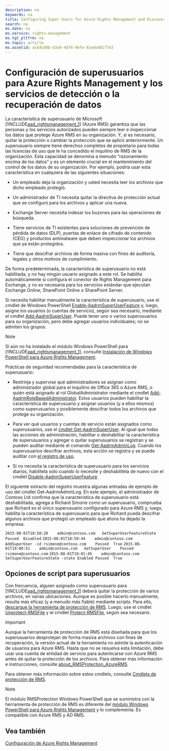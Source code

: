 ```yaml
---
description: na
keywords: na
title: Configuring Super Users for Azure Rights Management and Discovery Services or Data Recovery
search: na
ms.date: na
ms.service: rights-management
ms.tgt_pltfrm: na
ms.topic: article
ms.assetid: acb4c00b-d3a9-4d74-94fe-91eeb481f7e3
---
```

# Configuraci&#243;n de superusuarios para Azure Rights Management y los servicios de detecci&#243;n o la recuperaci&#243;n de datos
La característica de superusuario de Microsoft [!INCLUDE[aad_rightsmanagement_1](../Token/aad_rightsmanagement_1_md.md)] (Azure RMS) garantiza que las personas y los servicios autorizados pueden siempre leer e inspeccionar los datos que protege Azure RMS en su organización. Y, si es necesario, quitar la protección o cambiar la protección que se aplicó anteriormente. Un superusuario siempre tiene derechos completos de propietario para todas las licencias de uso que le ha concedido el inquilino de RMS de la organización. Esta capacidad se denomina a menudo “razonamiento encima de los datos” y es un elemento crucial en el mantenimiento del control de los datos de su organización. Por ejemplo, podría usar esta característica en cualquiera de las siguientes situaciones:

-   Un empleado deja la organización y usted necesita leer los archivos que dicho empleado protegió.

-   Un administrador de TI necesita quitar la directiva de protección actual que se configuró para los archivos y aplicar una nueva.

-   Exchange Server necesita indexar los buzones para las operaciones de búsqueda.

-   Tiene servicios de TI existentes para soluciones de prevención de pérdida de datos (DLP), puertas de enlace de cifrado de contenido (CEG) y productos antimalware que deben inspeccionar los archivos que ya están protegidos.

-   Tiene que descifrar archivos de forma masiva con fines de auditoría, legales y otros motivos de cumplimiento.

De forma predeterminada, la característica de superusuario no está habilitada, y no hay ningún usuario asignado a este rol. Se habilita automáticamente si configura el conector de Rights Management para Exchange, y no es necesaria para los servicios estándar que ejecutan Exchange Online, SharePoint Online o SharePoint Server.

Si necesita habilitar manualmente la característica de superusuario, use el cmdlet de Windows PowerShell [Enable-AadrmSuperUserFeature](https://msdn.microsoft.com/library/azure/dn629400.aspx) y, luego, asigne los usuarios (o cuentas de servicio), según sea necesario, mediante el cmdlet [Add-AadrmSuperUser](https://msdn.microsoft.com/library/azure/dn629411.aspx). Puede tener uno o varios superusuarios para su organización, pero debe agregar usuarios individuales; no se admiten los grupos.

> [!NOTE]
> Si aún no ha instalado el módulo Windows PowerShell para [!INCLUDE[aad_rightsmanagement_1](../Token/aad_rightsmanagement_1_md.md)], consulte [Instalación de Windows PowerShell para Azure Rights Management](../Topic/Installing_Windows_PowerShell_for_Azure_Rights_Management.md).

Prácticas de seguridad recomendadas para la característica de superusuario:

-   Restrinja y supervise qué administradores se asignan como administrador global para el inquilino de Office 365 o Azure RMS, o quién está asignado al rol GlobalAdministrator mediante el cmdlet [Add-AadrmRoleBasedAdministrator](https://msdn.microsoft.com/library/azure/dn629417.aspx). Estos usuarios pueden habilitar la característica de superusuario y asignar usuarios (y a ellos mismos) como superusuarios y posiblemente descifrar todos los archivos que protege su organización.

-   Para ver qué usuarios y cuentas de servicio están asignados como superusuarios, use el [cmdlet Get-AadrmSuperUser](https://msdn.microsoft.com/library/azure/dn629408.aspx).  Al igual que todas las acciones de administración, habilitar o deshabilitar la característica de superusuarios y agregar o quitar superusuarios se registran y se pueden auditar mediante el comando [Get-AadrmAdminLog](https://msdn.microsoft.com/library/azure/dn629430.aspx). Cuando los superusuarios descifrar archivos, esta acción se registra y se puede auditar con [el registro de uso](https://technet.microsoft.com/library/dn529121.aspx).

-   Si no necesita la característica de superusuario para los servicios diarios, habilítela solo cuando lo necesite y deshabilítela de nuevo con el cmdlet [Disable-AadrmSuperUserFeature](https://msdn.microsoft.com/library/azure/dn629428.aspx).

El siguiente extracto del registro muestra algunas entradas de ejemplo de uso del cmdlet Get-AadrmAdminLog. En este ejemplo, el administrador de Contoso Ltd confirma que la característica de superusuario está deshabilitada, agrega a Richard Simone como un superusuario, comprueba que Richard es el único superusuario configurado para Azure RMS y, luego, habilita la característica de superusuario para que Richard pueda descifrar algunos archivos que protegió un empleado que ahora ha dejado la empresa.

`2015-08-01T18:58:20	admin@contoso.com	GetSuperUserFeatureState	Passed	Disabled`
`2015-08-01T18:59:44	admin@contoso.com	AddSuperUser -id rsimone@contoso.com	Passed	True`
`2015-08-01T19:00:51	admin@contoso.com	GetSuperUser	Passed	rsimone@contoso.com`
`2015-08-01T19:01:45	admin@contoso.com	SetSuperUserFeatureState -state Enabled	Passed	True`

## <a name="BKMK_RMSProtectionModule"></a>Opciones de script para superusuarios
Con frecuencia, alguien asignado como superusuario para [!INCLUDE[aad_rightsmanagement_1](../Token/aad_rightsmanagement_1_md.md)] deberá quitar la protección de varios archivos, en varias ubicaciones. Aunque es posible hacerlo manualmente, resulta más eficaz (y a menudo más fiable) mediante scripts. Para ello, [descargue la herramienta de protección de RMS](http://www.microsoft.com/en-us/download/details.aspx?id=47256). Luego, use el cmdlet  [Unprotect-RMSFile](https://msdn.microsoft.com/library/azure/mt433200.aspx) y el cmdlet [Protect-RMSFile](https://msdn.microsoft.com/library/azure/mt433201.aspx), según sea necesario.

> [!IMPORTANT]
> Aunque la herramienta de protección de RMS está diseñada para que los superusuarios desprotejan de forma masiva archivos con fines de recuperación, la versión actual de la herramienta no admite la autenticación de usuarios para Azure RMS. Hasta que no se resuelva esta limitación, debe usar una cuenta de entidad de servicio para autenticarse con Azure RMS antes de quitar la protección de los archivos.  Para obtener más información e instrucciones, consulte [about_RMSProtection_AzureRMS](https://msdn.microsoft.com/library/azure/mt433202.aspx).

Para obtener más información sobre estos cmdlets, consulte [Cmdlets de protección de RMS](https://msdn.microsoft.com/library/azure/mt433195.aspx).

> [!NOTE]
> El módulo RMSProtection Windows PowerShell que se suministra con la herramienta de protección de RMS es diferente del [módulo Windows PowerShell para Azure Rights Management](https://technet.microsoft.com/library/jj585027.aspx) y lo complementa. Es compatible con Azure RMS y AD RMS.

## Vea también
[Configuración de Azure Rights Management](../Topic/Configuring_Azure_Rights_Management.md)

